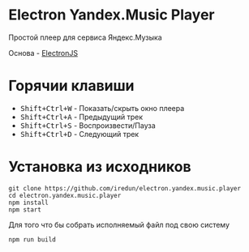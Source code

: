 # Electron Yandex.Music Player
Простой плеер для сервиса Яндекс.Музыка

Основа - [ElectronJS](https://github.com/electron/electron)

# Горячии клавиши
- <kbd>Shift+Ctrl+W</kbd> - Показать/скрыть окно плеера
- <kbd>Shift+Ctrl+A</kbd> - Предыдущий трек
- <kbd>Shift+Ctrl+S</kbd> - Воспроизвести/Пауза
- <kbd>Shift+Ctrl+D</kbd> - Следующий трек

# Установка из исходников
```
git clone https://github.com/iredun/electron.yandex.music.player
cd electron.yandex.music.player
npm install
npm start
```

Для того что бы собрать исполняемый файл под свою систему
```
npm run build
```